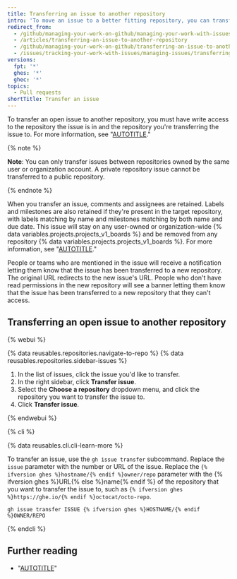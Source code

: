 ```yaml
---
title: Transferring an issue to another repository
intro: 'To move an issue to a better fitting repository, you can transfer open issues to other repositories.'
redirect_from:
  - /github/managing-your-work-on-github/managing-your-work-with-issues-and-pull-requests/transferring-an-issue-to-another-repository
  - /articles/transferring-an-issue-to-another-repository
  - /github/managing-your-work-on-github/transferring-an-issue-to-another-repository
  - /issues/tracking-your-work-with-issues/managing-issues/transferring-an-issue-to-another-repository
versions:
  fpt: '*'
  ghes: '*'
  ghec: '*'
topics:
  - Pull requests
shortTitle: Transfer an issue
---
```

To transfer an open issue to another repository, you must have write access to the repository the issue is in and the repository you're transferring the issue to. For more information, see "[AUTOTITLE](/organizations/managing-user-access-to-your-organizations-repositories/managing-repository-roles/repository-roles-for-an-organization)."

{% note %}

**Note**: You can only transfer issues between repositories owned by the same user or organization account. A private repository issue cannot be transferred to a public repository.

{% endnote %}

When you transfer an issue, comments and assignees are retained. Labels and milestones are also retained if they're present in the target repository, with labels matching by name and milestones matching by both name and due date. This issue will stay on any user-owned or organization-wide {% data variables.projects.projects_v1_boards %} and be removed from any repository {% data variables.projects.projects_v1_boards %}. For more information, see "[AUTOTITLE](/issues/organizing-your-work-with-project-boards/managing-project-boards/about-project-boards)."

People or teams who are mentioned in the issue will receive a notification letting them know that the issue has been transferred to a new repository. The original URL redirects to the new issue's URL. People who don't have read permissions in the new repository will see a banner letting them know that the issue has been transferred to a new repository that they can't access.

## Transferring an open issue to another repository

{% webui %}

{% data reusables.repositories.navigate-to-repo %}
{% data reusables.repositories.sidebar-issues %}
1. In the list of issues, click the issue you'd like to transfer.
1. In the right sidebar, click **Transfer issue**.
1. Select the **Choose a repository** dropdown menu, and click the repository you want to transfer the issue to.
1. Click **Transfer issue**.

{% endwebui %}

{% cli %}

{% data reusables.cli.cli-learn-more %}

To transfer an issue, use the `gh issue transfer` subcommand. Replace the `issue` parameter with the number or URL of the issue. Replace the `{% ifversion ghes %}hostname/{% endif %}owner/repo` parameter with the {% ifversion ghes %}URL{% else %}name{% endif %} of the repository that you want to transfer the issue to, such as `{% ifversion ghes %}https://ghe.io/{% endif %}octocat/octo-repo`.

```shell
gh issue transfer ISSUE {% ifversion ghes %}HOSTNAME/{% endif %}OWNER/REPO
```

{% endcli %}

## Further reading

- "[AUTOTITLE](/issues/tracking-your-work-with-issues/about-issues)"
